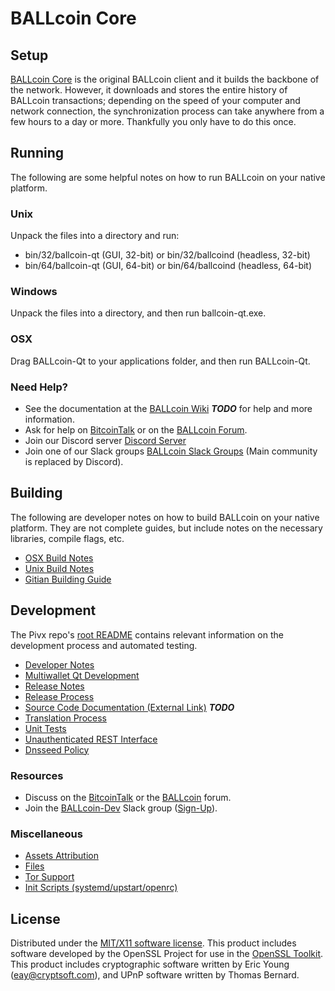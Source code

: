 BALLcoin Core
=====================

Setup
---------------------
[BALLcoin Core](http://ball-coin.com/wallet) is the original BALLcoin client and it builds the backbone of the network. However, it downloads and stores the entire history of BALLcoin transactions; depending on the speed of your computer and network connection, the synchronization process can take anywhere from a few hours to a day or more. Thankfully you only have to do this once.

Running
---------------------
The following are some helpful notes on how to run BALLcoin on your native platform.

### Unix

Unpack the files into a directory and run:

- bin/32/ballcoin-qt (GUI, 32-bit) or bin/32/ballcoind (headless, 32-bit)
- bin/64/ballcoin-qt (GUI, 64-bit) or bin/64/ballcoind (headless, 64-bit)

### Windows

Unpack the files into a directory, and then run ballcoin-qt.exe.

### OSX

Drag BALLcoin-Qt to your applications folder, and then run BALLcoin-Qt.

### Need Help?

* See the documentation at the [BALLcoin Wiki](https://en.bitcoin.it/wiki/Main_Page) ***TODO***
for help and more information.
* Ask for help on [BitcoinTalk](https://bitcointalk.org/index.php?topic=1262920.0) or on the [BALLcoin Forum](http://forum.ball-coin.com/).
* Join our Discord server [Discord Server](https://discord.gg/kGTB6gS)
* Join one of our Slack groups [BALLcoin Slack Groups](https://ball-coin.com/slack-logins/) (Main community is replaced by Discord).

Building
---------------------
The following are developer notes on how to build BALLcoin on your native platform. They are not complete guides, but include notes on the necessary libraries, compile flags, etc.

- [OSX Build Notes](build-osx.md)
- [Unix Build Notes](build-unix.md)
- [Gitian Building Guide](gitian-building.md)

Development
---------------------
The Pivx repo's [root README](https://github.com/Kopernikus-dev/ball-coin/blob/master/README.md) contains relevant information on the development process and automated testing.

- [Developer Notes](developer-notes.md)
- [Multiwallet Qt Development](multiwallet-qt.md)
- [Release Notes](release-notes.md)
- [Release Process](release-process.md)
- [Source Code Documentation (External Link)](https://dev.visucore.com/bitcoin/doxygen/) ***TODO***
- [Translation Process](translation_process.md)
- [Unit Tests](unit-tests.md)
- [Unauthenticated REST Interface](REST-interface.md)
- [Dnsseed Policy](dnsseed-policy.md)

### Resources

* Discuss on the [BitcoinTalk](https://bitcointalk.org/index.php?topic=1262920.0) or the [BALLcoin](http://forum.ball-coin.com/) forum.
* Join the [BALLcoin-Dev](https://ballcoin-dev.slack.com/) Slack group ([Sign-Up](https://ballcoin-dev.herokuapp.com/)).

### Miscellaneous
- [Assets Attribution](assets-attribution.md)
- [Files](files.md)
- [Tor Support](tor.md)
- [Init Scripts (systemd/upstart/openrc)](init.md)

License
---------------------
Distributed under the [MIT/X11 software license](http://www.opensource.org/licenses/mit-license.php).
This product includes software developed by the OpenSSL Project for use in the [OpenSSL Toolkit](https://www.openssl.org/). This product includes
cryptographic software written by Eric Young ([eay@cryptsoft.com](mailto:eay@cryptsoft.com)), and UPnP software written by Thomas Bernard.
